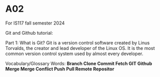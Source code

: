 # A02
For IS117 fall semester 2024

Git and Github tutorial:

Part 1: What is Git?
  Git is a version control software created by Linus Torvalds, the creator and lead developer of the Linux OS. It is the most common version control system used by almost every developer.

Vocabulary/Glossary Words:
<b>Branch
Clone
Commit
Fetch
GIT
Github
Merge
Merge Conflict
Push
Pull
Remote
Repositor</b>
